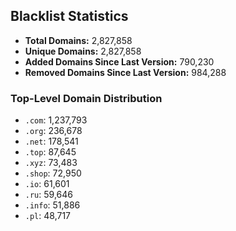 ## Blacklist Statistics

- **Total Domains:** 2,827,858
- **Unique Domains:** 2,827,858
- **Added Domains Since Last Version:** 790,230
- **Removed Domains Since Last Version:** 984,288

### Top-Level Domain Distribution

-  `.com`: 1,237,793
-  `.org`: 236,678
-  `.net`: 178,541
-  `.top`: 87,645
-  `.xyz`: 73,483
-  `.shop`: 72,950
-  `.io`: 61,601
-  `.ru`: 59,646
-  `.info`: 51,886
-  `.pl`: 48,717
